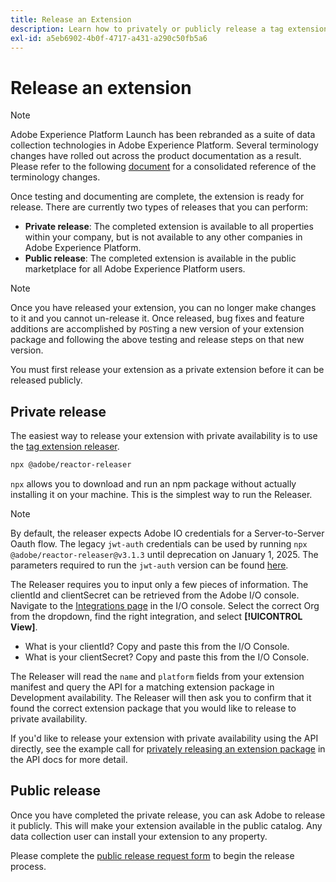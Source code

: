 ```yaml
---
title: Release an Extension
description: Learn how to privately or publicly release a tag extension in Adobe Experience Platform.
exl-id: a5eb6902-4b0f-4717-a431-a290c50fb5a6
---
```

# Release an extension

>[!NOTE]
>
>Adobe Experience Platform Launch has been rebranded as a suite of data collection technologies in Adobe Experience Platform. Several terminology changes have rolled out across the product documentation as a result. Please refer to the following [document](../../term-updates.md) for a consolidated reference of the terminology changes.

Once testing and documenting are complete, the extension is ready for release. There are currently two types of releases that you can perform:

- **Private release**: The completed extension is available to all properties within your company, but is not available to any other companies in Adobe Experience Platform.
- **Public release**: The completed extension is available in the public marketplace for all Adobe Experience Platform users.

>[!NOTE]
>
>Once you have released your extension, you can no longer make changes to it and you cannot un-release it.  Once released, bug fixes and feature additions are accomplished by `POST`ing a new version of your extension package and following the above testing and release steps on that new version.

You must first release your extension as a private extension before it can be released publicly.

## Private release

The easiest way to release your extension with private availability is to use the [tag extension releaser](https://www.npmjs.com/package/@adobe/reactor-releaser).

```bash
npx @adobe/reactor-releaser
```

`npx` allows you to download and run an npm package without actually installing it on your machine. This is the simplest way to run the Releaser.

>[!NOTE]
> By default, the releaser expects Adobe IO credentials for a Server-to-Server Oauth flow. The legacy `jwt-auth` credentials
> can be used by running `npx @adobe/reactor-releaser@v3.1.3` until deprecation on January 1, 2025. The parameters required
> to run the `jwt-auth` version can be found [here](https://github.com/adobe/reactor-releaser/tree/9ea66aa2c683fe7da0cca50ff5c9b9372f183bb5).

The Releaser requires you to input only a few pieces of information. The clientId and clientSecret can be retrieved from the Adobe I/O console. Navigate to the [Integrations page](https://console.adobe.io/integrations) in the I/O console. Select the correct Org from the dropdown, find the right integration, and select **[!UICONTROL View]**.

- What is your clientId? Copy and paste this from the I/O Console.
- What is your clientSecret? Copy and paste this from the I/O Console.

The Releaser will read the `name` and `platform` fields from your extension manifest and query the API for a matching extension package in Development availability.
The Releaser will then ask you to confirm that it found the correct extension package that you would like to release to private availability.

If you'd like to release your extension with private availability using the API directly, see the example call for [privately releasing an extension package](../../api/endpoints/extension-packages.md/#private-release) in the API docs for more detail.

## Public release

Once you have completed the private release, you can ask Adobe to release it publicly.  This will make your extension available in the public catalog. Any data collection user can install your extension to any property.

Please complete the [public release request form](https://www.feedbackprogram.adobe.com/c/r/DCExtensionReleaseRequest) to begin the release process.
